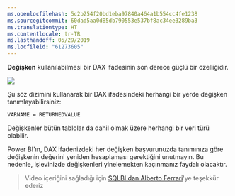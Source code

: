```yaml
---
ms.openlocfilehash: 5c2b254f20bd1eba97840a464a1b554cc4fe1238
ms.sourcegitcommit: 60dad5aa0d85db790553e537bf8ac34ee3289ba3
ms.translationtype: HT
ms.contentlocale: tr-TR
ms.lasthandoff: 05/29/2019
ms.locfileid: "61273605"
---
```

**Değişken** kullanılabilmesi bir DAX ifadesinin son derece güçlü bir özelliğidir.

![](media/7-4-dax-expressions/dax-variables_1.png)

Şu söz dizimini kullanarak bir DAX ifadesindeki herhangi bir yerde değişken tanımlayabilirsiniz:

    VARNAME = RETURNEDVALUE

Değişkenler bütün tablolar da dahil olmak üzere herhangi bir veri türü olabilir.

Power BI'ın, DAX ifadenizdeki her değişken başvurunuzda tanımınıza göre değişkenin değerini yeniden hesaplaması gerektiğini unutmayın. Bu nedenle, işlevinizde değişkenleri yinelemekten kaçınmanız faydalı olacaktır.

> Video içeriğini sağladığı için [SQLBI'dan Alberto Ferrari](http://www.sqlbi.com/learning-dax)'ye teşekkür ederiz
> 
> 

